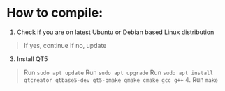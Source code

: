 # How to compile:

1. Check if you are on latest Ubuntu or Debian based Linux distribution
> If yes, continue
> If no, update
3. Install QT5
> Run `sudo apt update`
> Run `sudo apt upgrade`
> Run `sudo apt install qtcreator qtbase5-dev qt5-qmake qmake cmake gcc g++`
> 4. Run `make`
